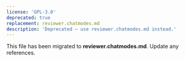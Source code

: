 ```yaml
---
license: 'GPL-3.0'
deprecated: true
replacement: reviewer.chatmodes.md
description: 'Deprecated – use reviewer.chatmodes.md instead.'
---
```


This file has been migrated to **reviewer.chatmodes.md**. Update any references.
